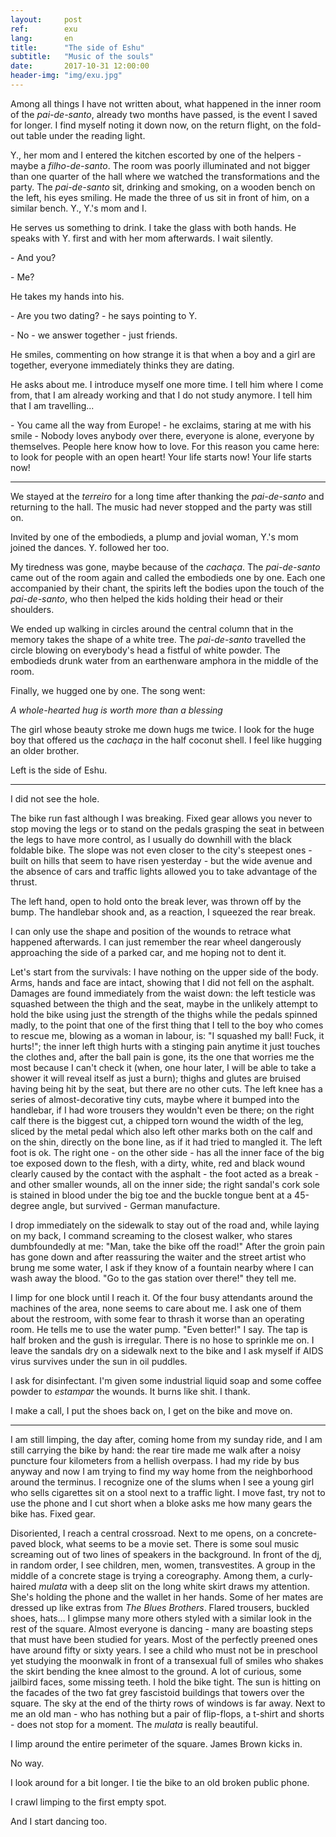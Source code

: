 ```yaml
---
layout:     post
ref:		exu
lang: 		en
title:      "The side of Eshu"
subtitle:   "Music of the souls"
date:       2017-10-31 12:00:00
header-img: "img/exu.jpg"
---
```


Among all things I have not written about, what happened in the inner room of the *pai-de-santo*, already two months have passed, is the event I saved for longer. I find myself noting it down now, on the return flight, on the fold-out table under the reading light.

Y., her mom and I entered the kitchen escorted by one of the helpers - maybe a *filho-de-santo*. The room was poorly illuminated and not bigger than one quarter of the hall where we watched the transformations and the party. The *pai-de-santo* sit, drinking and smoking, on a wooden bench on the left, his eyes smiling. He made the three of us sit in front of him, on a similar bench. Y., Y.'s mom and I.

He serves us something to drink. I take the glass with both hands. He speaks with Y. first and with her mom afterwards. I wait silently.

\- And you?

\- Me?

He takes my hands into his.

\- Are you two dating? - he says pointing to Y.

\- No - we answer together - just friends.

He smiles, commenting on how strange it is that when a boy and a girl are together, everyone immediately thinks they are dating.

He asks about me. I introduce myself one more time. I tell him where I come from, that I am already working and that I do not study anymore. I tell him that I am travelling...

\- You came all the way from Europe! - he exclaims, staring at me with his smile - Nobody loves anybody over there, everyone is alone, everyone by themselves. People here know how to love. For this reason you came here: to look for people with an open heart! Your life starts now! Your life starts now!

---

We stayed at the *terreiro* for a long time after thanking the *pai-de-santo* and returning to the hall. The music had never stopped and the party was still on.

Invited by one of the embodieds, a plump and jovial woman, Y.'s mom joined the dances. Y. followed her too.

My tiredness was gone, maybe because of the *cachaça*. The *pai-de-santo* came out of the room again and called the embodieds one by one. Each one accompanied by their chant, the spirits left the bodies upon the touch of the *pai-de-santo*, who then helped the kids holding their head or their shoulders.

We ended up walking in circles around the central column that in the memory takes the shape of a white tree. The *pai-de-santo* travelled the circle blowing on everybody's head a fistful of white powder. The embodieds drunk water from an earthenware amphora in the middle of the room.

Finally, we hugged one by one. The song went:

*A whole-hearted hug is worth more than a blessing*

The girl whose beauty stroke me down hugs me twice. I look for the huge boy that offered us the *cachaça* in the half coconut shell. I feel like hugging an older brother.

Left is the side of Eshu.

---

I did not see the hole.

The bike run fast although I was breaking. Fixed gear allows you never to stop moving the legs or to stand on the pedals grasping the seat in between the legs to have more control, as I usually do downhill with the black foldable bike. The slope was not even closer to the city's steepest ones - built on hills that seem to have risen yesterday - but the wide avenue and the absence of cars and traffic lights allowed you to take advantage of the thrust.

The left hand, open to hold onto the break lever, was thrown off by the bump. The handlebar shook and, as a reaction, I squeezed the rear break.

I can only use the shape and position of the wounds to retrace what happened afterwards. I can just remember the rear wheel dangerously approaching the side of a parked car, and me hoping not to dent it.

Let's start from the survivals: I have nothing on the upper side of the body. Arms, hands and face are intact, showing that I did not fell on the asphalt. Damages are found immediately from the waist down: the left testicle was squashed between the thigh and the seat, maybe in the unlikely attempt to hold the bike using just the strength of the thighs while the pedals spinned madly, to the point that one of the first thing that I tell to the boy who comes to rescue me, blowing as a woman in labour, is: "I squashed my ball! Fuck, it hurts!"; the inner left thigh hurts with a stinging pain anytime it just touches the clothes and, after the ball pain is gone, its the one that worries me the most because I can't check it (when, one hour later, I will be able to take a shower it will reveal itself as just a burn); thighs and glutes are bruised having being hit by the seat, but there are no other cuts. The left knee has a series of almost-decorative tiny cuts, maybe where it bumped into the handlebar, if I had wore trousers they wouldn't even be there; on the right calf there is the biggest cut, a chipped torn wound the width of the leg, sliced by the metal pedal which also left other marks both on the calf and on the shin, directly on the bone line, as if it had tried to mangled it. The left foot is ok. The right one - on the other side - has all the inner face of the big toe exposed down to the flesh, with a dirty, white, red and black wound clearly caused by the contact with the asphalt - the foot acted as a break - and other smaller wounds, all on the inner side; the right sandal's cork sole is stained in blood under the big toe and the buckle tongue bent at a 45-degree angle, but survived - German manufacture.

I drop immediately on the sidewalk to stay out of the road and, while laying on my back, I command screaming to the closest walker, who stares dumbfoundedly at me: "Man, take the bike off the road!" After the groin pain has gone down and after reassuring the waiter and the street artist who brung me some water, I ask if they know of a fountain nearby where I can wash away the blood. "Go to the gas station over there!" they tell me.

I limp for one block until I reach it. Of the four busy attendants around the machines of the area, none seems to care about me. I ask one of them about the restroom, with some fear to thrash it worse than an operating room. He tells me to use the water pump. "Even better!" I say. The tap is half broken and the gush is irregular. There is no hose to sprinkle me on. I leave the sandals dry on a sidewalk next to the bike and I ask myself if AIDS virus survives under the sun in oil puddles.

I ask for disinfectant. I'm given some industrial liquid soap and some coffee powder to *estampar* the wounds. It burns like shit. I thank.

I make a call, I put the shoes back on, I get on the bike and move on.

---

I am still limping, the day after, coming home from my sunday ride, and I am still carrying the bike by hand: the rear tire made me walk after a noisy puncture four kilometers from a hellish overpass. I had my ride by bus anyway and now I am trying to find my way home from the neighborhood around the terminus. I recognize one of the slums when I see a young girl who sells cigarettes sit on a stool next to a traffic light. I move fast, try not to use the phone and I cut short when a bloke asks me how many gears the bike has. Fixed gear.

Disoriented, I reach a central crossroad. Next to me opens, on a concrete-paved block, what seems to be a movie set. There is some soul music screaming out of two lines of speakers in the background. In front of the dj, in random order, I see children, men, women, transvestites. A group in the middle of a concrete stage is trying a coreography. Among them, a curly-haired *mulata* with a deep slit on the long white skirt draws my attention. She's holding the phone and the wallet in her hands. Some of her mates are dressed up like extras from *The Blues Brothers*. Flared trousers, buckled shoes, hats... I glimpse many more others styled with a similar look in the rest of the square. Almost everyone is dancing - many are boasting steps that must have been studied for years. Most of the perfectly preened ones have around fifty or sixty years. I see a child who must not be in preschool yet studying the moonwalk in front of a transexual full of smiles who shakes the skirt bending the knee almost to the ground. A lot of curious, some jailbird faces, some missing teeth. I hold the bike tight. The sun is hitting on the facades of the two fat grey fascistoid buildings that towers over the square. The sky at the end of the thirty rows of windows is far away. Next to me an old man - who has nothing but a pair of flip-flops, a t-shirt and shorts - does not stop for a moment. The *mulata* is really beautiful.

I limp around the entire perimeter of the square. James Brown kicks in.

No way. 

I look around for a bit longer. I tie the bike to an old broken public phone.

I crawl limping to the first empty spot.

And I start dancing too.
